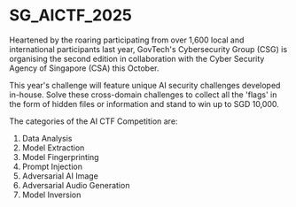 # SG_AICTF_2025
Heartened by the roaring participating from over 1,600 local and international participants last year, GovTech's Cybersecurity Group (CSG) is organising the second edition in collaboration with the Cyber Security Agency of Singapore (CSA) this October.

This year's challenge will feature unique AI security challenges developed in-house. Solve these cross-domain challenges to collect all the 'flags' in the form of hidden files or information and stand to win up to SGD 10,000.

The categories of the AI CTF Competition are:  
1) Data Analysis
2) Model Extraction
3) Model Fingerprinting
4) Prompt Injection 
5) Adversarial AI Image 
6) Adversarial Audio Generation
7) Model Inversion
